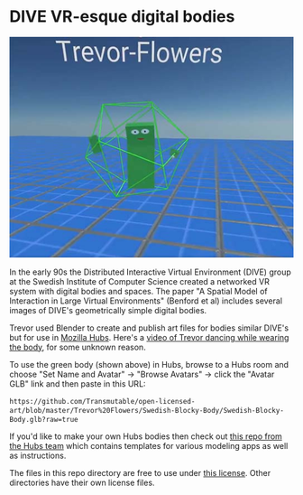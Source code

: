 # DIVE VR-esque digital bodies

![Trevor in Mozilla Hubs](Trevor-In-Mozilla-Hubs.jpg)

In the early 90s the Distributed Interactive Virtual Environment (DIVE) group at the Swedish Institute of Computer Science created a networked VR system with digital bodies and spaces. The paper "A Spatial Model of Interaction in Large Virtual Environments" (Benford et al) includes several images of DIVE's geometrically simple digital bodies.

Trevor used Blender to create and publish art files for bodies similar DIVE's but for use in [Mozilla Hubs](https://hubs.mozilla.com/). Here's a [video of Trevor dancing while wearing the body](https://twitter.com/TrevorFSmith/status/1146889064877920256), for some unknown reason.

To use the green body (shown above) in Hubs, browse to a Hubs room and choose "Set Name and Avatar" -> "Browse Avatars" -> click the "Avatar GLB" link and then paste in this URL:

	https://github.com/Transmutable/open-licensed-art/blob/master/Trevor%20Flowers/Swedish-Blocky-Body/Swedish-Blocky-Body.glb?raw=true

If you'd like to make your own Hubs bodies then check out [this repo from the Hubs team](https://github.com/MozillaReality/hubs-avatar-pipelines) which contains templates for various modeling apps as well as instructions.

The files in this repo directory are free to use under [this license](LICENSE.md). Other directories have their own license files.